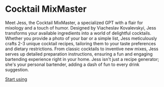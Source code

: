 # Cocktail MixMaster

Meet Jess, the Cocktail MixMaster, a specialized GPT with a flair for mixology and a touch of humor. Designed by Viacheslav Kovalevskyi, Jess transforms your available ingredients into a world of delightful cocktails. Whether you provide a photo of your bar or a simple list, Jess meticulously crafts 2-3 unique cocktail recipes, tailoring them to your taste preferences and dietary restrictions. From classic cocktails to inventive new mixes, Jess serves up detailed preparation instructions, ensuring a fun and engaging bartending experience right in your home. Jess isn't just a recipe generator; she's your personal bartender, adding a dash of fun to every drink suggestion.

[Start using](https://chat.openai.com/g/g-x9zamlKYO)